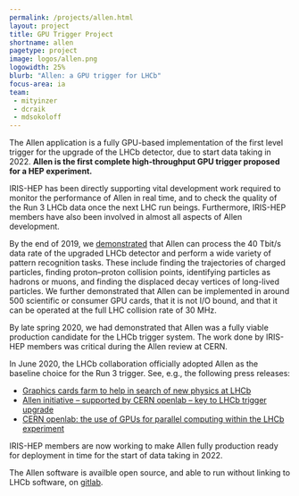 ```yaml
---
permalink: /projects/allen.html
layout: project
title: GPU Trigger Project
shortname: allen
pagetype: project
image: logos/allen.png
logowidth: 25%
blurb: "Allen: a GPU trigger for LHCb"
focus-area: ia
team:
 - mityinzer
 - dcraik
 - mdsokoloff
---
```


The Allen application is a fully GPU-based implementation of the first level trigger for the upgrade of the LHCb detector, due to start data taking in 2022. **Allen is the first complete high-throughput GPU trigger proposed for a HEP experiment.**

IRIS-HEP has been directly supporting vital development work required to monitor the performance of Allen in real time, and to check the quality of the Run 3 LHCb data once the next LHC run beings. Furthermore, IRIS-HEP members have also been involved in almost all aspects of Allen development.

By the end of 2019, we [demonstrated](https://inspirehep.net/literature/1771853) that Allen can process the 40 Tbit/s data rate of the upgraded LHCb detector and perform a wide variety of pattern recognition tasks. These include finding the trajectories of charged particles, finding proton–proton collision points, identifying particles as hadrons or muons, and finding the displaced decay vertices of long-lived particles. We further demonstrated that Allen can be implemented in around 500 scientific or consumer GPU cards, that it is not I/O bound, and that it can be operated at the full LHC collision rate of 30 MHz.

By late spring 2020, we had demonstrated that Allen was a fully viable production candidate for the LHCb trigger system. The work done by IRIS-HEP members was critical during the Allen review at CERN.

In June 2020, the LHCb collaboration officially adopted Allen as the baseline choice for the Run 3 trigger. See, e.g., the following press releases:

- [Graphics cards farm to help in search of new physics at LHCb](https://phys.org/news/2020-06-graphics-cards-farm-physics-lhcb.html)
- [Allen initiative – supported by CERN openlab – key to LHCb trigger upgrade](https://home.cern/news/news/computing/allen-initiative-supported-cern-openlab-key-lhcb-trigger-upgrade)
- [CERN openlab: the use of GPUs for parallel computing within the LHCb experiment](https://www.e4company.com/en/2020/06/cern-openlab-the-use-of-gpus-for-parallel-computing-within-the-lhcb-experiment/)

IRIS-HEP members are now working to make Allen fully production ready for deployment in time for the start of data taking in 2022.

The Allen software is availble open source, and able to run without linking to LHCb software, on [gitlab](https://gitlab.cern.ch/lhcb/Allen).
